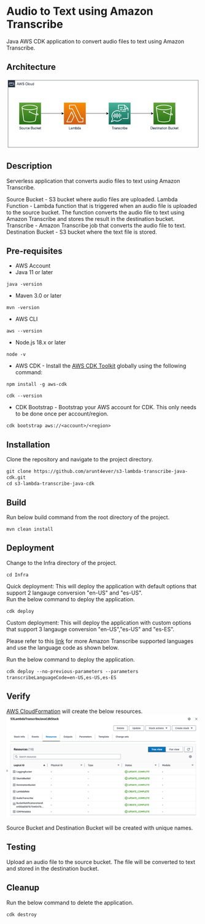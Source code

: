 # Audio to Text using Amazon Transcribe

Java AWS CDK application to convert audio files to text using Amazon Transcribe.

## Architecture

![s3-lambda-transcribe-java-cdk.drawio.png](s3-lambda-transcribe-java-cdk.png)

## Description

Serverless application that converts audio files to text using Amazon Transcribe.

Source Bucket - S3 bucket where audio files are uploaded.
Lambda Function - Lambda function that is triggered when an audio file is uploaded to the source bucket. The function converts the audio file to text using Amazon Transcribe and stores the result in the destination bucket.
Transcribe - Amazon Transcribe job that converts the audio file to text.
Destination Bucket - S3 bucket where the text file is stored.


## Pre-requisites

* AWS Account
* Java 11 or later
```
java -version
```
* Maven 3.0 or later
```
mvn -version
```
* AWS CLI
```
aws --version
```

* Node.js 18.x or later
```
node -v
```

* AWS CDK - Install the [AWS CDK Toolkit](https://docs.aws.amazon.com/cdk/v2/guide/cli.html) globally using the following command:
```
npm install -g aws-cdk
```
```
cdk --version
```
* CDK Bootstrap - Bootstrap your AWS account for CDK. This only needs to be done once per account/region.
```
cdk bootstrap aws://<account>/<region>
```

## Installation

Clone the repository and navigate to the project directory.
```
git clone https://github.com/arunt4ever/s3-lambda-transcribe-java-cdk.git
cd s3-lambda-transcribe-java-cdk
```

## Build
Run below build command from the root directory of the project. 
```
mvn clean install
```

## Deployment

Change to the Infra directory of the project.
```
cd Infra
```

Quick deployment: This will deploy the application with default options that support 2 langauge conversion "en-US" and "es-US".<br>
Run the below command to deploy the application.
```
cdk deploy
```

Custom deployment: This will deploy the application with custom options that support 3 langauge conversion "en-US","es-US" and "es-ES".<br>

Please refer to this [link](https://docs.aws.amazon.com/transcribe/latest/dg/supported-languages.html) for more Amazon Transcribe supported languages and use the language code as shown below.

Run the below command to deploy the application.
```
cdk deploy --no-previous-parameters --parameters transcribeLanguageCode=en-US,es-US,es-ES
```

## Verify

[AWS CloudFormation](https://us-west-2.console.aws.amazon.com/cloudformation/home) will create the below resources.
![AWSCloudformation_Resources.png](AWSCloudformation_Resources.png)

Source Bucket and Destination Bucket will be created with unique names.

## Testing

Upload an audio file to the source bucket. The file will be converted to text and stored in the destination bucket.


## Cleanup

Run the below command to delete the application.
```
cdk destroy
```
